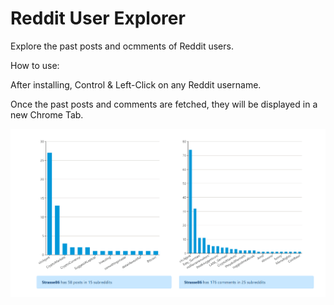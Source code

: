 # Reddit User Explorer

Explore the past posts and ocmments of Reddit users.

How to use:

After installing, Control & Left-Click on any Reddit username. 

Once the past posts and comments are fetched, they will be displayed in a new Chrome Tab.


![Alt text](/preview.png?raw=true "Results for Specific User")
